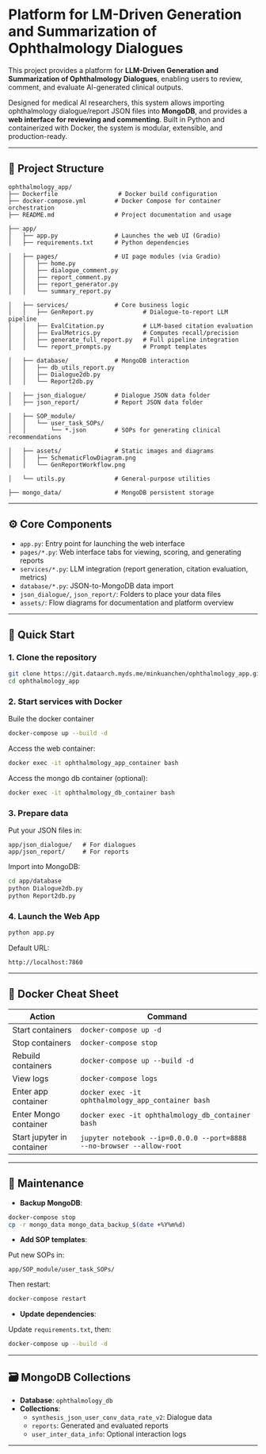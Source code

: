 # Platform for LM-Driven Generation and Summarization of Ophthalmology Dialogues

This project provides a platform for **LLM-Driven Generation and Summarization of Ophthalmology Dialogues**, enabling users to review, comment, and evaluate AI-generated clinical outputs.

Designed for medical AI researchers, this system allows importing ophthalmology dialogue/report JSON files into **MongoDB**, and provides a **web interface for reviewing and commenting**. Built in Python and containerized with Docker, the system is modular, extensible, and production-ready.

---

## 📁 Project Structure

```
ophthalmology_app/
├── Dockerfile                 # Docker build configuration
├── docker-compose.yml        # Docker Compose for container orchestration
├── README.md                 # Project documentation and usage

├── app/
│   ├── app.py                # Launches the web UI (Gradio)
│   ├── requirements.txt      # Python dependencies

│   ├── pages/                # UI page modules (via Gradio)
│   │   ├── home.py
│   │   ├── dialogue_comment.py
│   │   ├── report_comment.py
│   │   ├── report_generator.py
│   │   └── summary_report.py

│   ├── services/             # Core business logic
│   │   ├── GenReport.py              # Dialogue-to-report LLM pipeline
│   │   ├── EvalCitation.py           # LLM-based citation evaluation
│   │   ├── EvalMetrics.py            # Computes recall/precision
│   │   ├── generate_full_report.py   # Full pipeline integration
│   │   └── report_prompts.py         # Prompt templates

│   ├── database/             # MongoDB interaction
│   │   ├── db_utils_report.py
│   │   ├── Dialogue2db.py
│   │   └── Report2db.py

│   ├── json_dialogue/        # Dialogue JSON data folder
│   ├── json_report/          # Report JSON data folder

│   ├── SOP_module/
│   │   └── user_task_SOPs/
│   │       └── *.json        # SOPs for generating clinical recommendations

│   ├── assets/               # Static images and diagrams
│   │   ├── SchematicFlowDiagram.png
│   │   └── GenReportWorkflow.png

│   └── utils.py              # General-purpose utilities

├── mongo_data/               # MongoDB persistent storage
```

---

## ⚙️ Core Components

- `app.py`: Entry point for launching the web interface
- `pages/*.py`: Web interface tabs for viewing, scoring, and generating reports
- `services/*.py`: LLM integration (report generation, citation evaluation, metrics)
- `database/*.py`: JSON-to-MongoDB data import
- `json_dialogue/`, `json_report/`: Folders to place your data files
- `assets/`: Flow diagrams for documentation and platform overview

---

## 🚀 Quick Start

### 1. Clone the repository

```bash
git clone https://git.dataarch.myds.me/minkuanchen/ophthalmology_app.git
cd ophthalmology_app
```

### 2. Start services with Docker

Buile the docker container
```bash
docker-compose up --build -d
```

Access the web container:
```bash
docker exec -it ophthalmology_app_container bash
```

Access the mongo db container (optional):
```bash
docker exec -it ophthalmology_db_container bash
```

### 3. Prepare data

Put your JSON files in:

```
app/json_dialogue/   # For dialogues
app/json_report/     # For reports
```

Import into MongoDB:

```bash
cd app/database
python Dialogue2db.py
python Report2db.py
```

### 4. Launch the Web App

```bash
python app.py
```

Default URL:

```
http://localhost:7860
```

---

## 🐳 Docker Cheat Sheet

| Action                     | Command |
|---------------------------|---------|
| Start containers          | `docker-compose up -d` |
| Stop containers           | `docker-compose stop` |
| Rebuild containers        | `docker-compose up --build -d` |
| View logs                 | `docker-compose logs` |
| Enter app container       | `docker exec -it ophthalmology_app_container bash` |
| Enter Mongo container     | `docker exec -it ophthalmology_db_container bash` |
| Start jupyter in container| `jupyter notebook --ip=0.0.0.0 --port=8888 --no-browser --allow-root` |

---

## 🔧 Maintenance

- **Backup MongoDB**:

```bash
docker-compose stop
cp -r mongo_data mongo_data_backup_$(date +%Y%m%d)
```

- **Add SOP templates**:

Put new SOPs in:

```
app/SOP_module/user_task_SOPs/
```

Then restart:

```bash
docker-compose restart
```

- **Update dependencies**:

Update `requirements.txt`, then:

```bash
docker-compose up --build -d
```

---

## 🗃️ MongoDB Collections

- **Database**: `ophthalmology_db`
- **Collections**:
  - `synthesis_json_user_conv_data_rate_v2`: Dialogue data
  - `reports`: Generated and evaluated reports
  - `user_inter_data_info`: Optional interaction logs

---